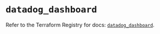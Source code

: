 # `datadog_dashboard`

Refer to the Terraform Registry for docs: [`datadog_dashboard`](https://registry.terraform.io/providers/datadog/datadog/3.55.0/docs/resources/dashboard).
